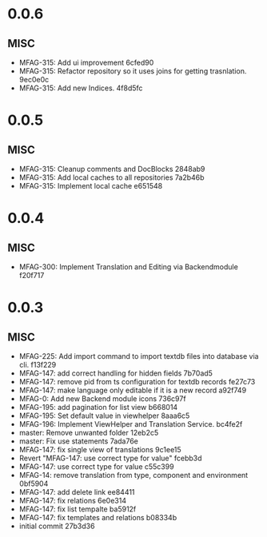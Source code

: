# 0.0.6

## MISC
- MFAG-315: Add ui improvement 6cfed90
- MFAG-315: Refactor repository so it uses joins for getting trasnlation. 9ec0e0c
- MFAG-315: Add new Indices. 4f8d5fc

# 0.0.5

## MISC
- MFAG-315: Cleanup comments and DocBlocks 2848ab9
- MFAG-315: Add local caches to all repositories 7a2b46b
- MFAG-315: Implement local cache e651548

# 0.0.4

## MISC
- MFAG-300: Implement Translation and Editing via Backendmodule f20f717

# 0.0.3

## MISC
- MFAG-225: Add import command to import textdb files into database via cli. f13f229
- MFAG-147: add correct handling for hidden fields 7b70ad5
- MFAG-147: remove pid from ts configuration for textdb records fe27c73
- MFAG-147: make language only editable if it is a new record a92f749
- MFAG-0: Add new Backend module icons 736c97f
- MFAG-195: add pagination for list view b668014
- MFAG-195: Set default value in viewhelper 8aaa6c5
- MFAG-196: Implement ViewHelper and Translation Service. bc4fe2f
- master: Remove unwanted folder 12eb2c5
- master: Fix use statements 7ada76e
- MFAG-147: fix single view of translations 9c1ee15
- Revert "MFAG-147: use correct type for value" fcebb3d
- MFAG-147: use correct type for value c55c399
- MFAG-14: remove translation from type, component and environment 0bf5904
- MFAG-147: add delete link ee84411
- MFAG-147: fix relations 6e0e314
- MFAG-147: fix list tempalte ba5912f
- MFAG-147: fix templates and relations b08334b
- initial commit 27b3d36

